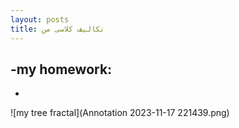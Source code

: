 ```yaml
---
layout: posts
title: تکالیف کلاسی من
---
```


-my homework:
-
-


![my tree fractal](Annotation 2023-11-17 221439.png)


 